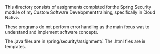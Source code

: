 This directory consists of assignments completed for the Spring Security module of my Custom Software Development training, specifically in Cloud Native.

These programs do not perform error handling as the main focus was to understand and implement software concepts.

The .java files are in spring/security/assignment/. The .html files are in templates.

